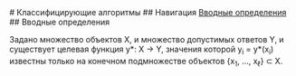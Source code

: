 <!DOCTYPE html>
<base href="https://github.com/PavlyukovVladimir/SMPR/blob/master/">
# Классифицирующие алгоритмы
## Навигация
<a href="Vvonyye_opredeleniya">Вводные определения</a>
## Вводные определения <a name="Vvonyye_opredeleniya"></a>
<par>     </par><p>Задано множество объектов X, и множество допустимых ответов Y, и существует целевая функция y*: X -> Y, значения которой y<sub>i</sub> = y*(x<sub>i</sub>) известны только на конечном подмножестве объектов {x<sub>1</sub>, …, x<sub>ℓ</sub>} ⊂ X.</p>
